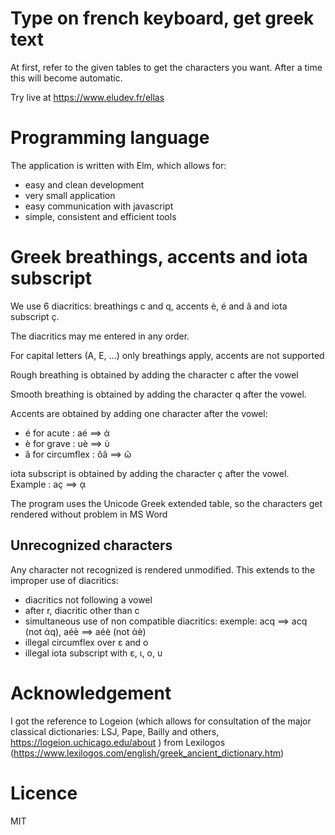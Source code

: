 # Type on french keyboard, get greek text
At first, refer to the given tables to get the characters you want. After a time this will become automatic.

Try live at https://www.eludev.fr/ellas

# Programming language
The application is written with Elm, which allows for:
- easy and clean development
- very small application
- easy communication with javascript
- simple, consistent and efficient tools

# Greek breathings, accents and iota subscript

We use 6 diacritics: breathings c and q, accents è, é and â and iota subscript ç.

The diacritics may me entered in any order.

For capital letters (A, E, ...) only breathings apply, accents are not supported

Rough breathing is obtained by adding the character c after the vowel

Smooth breathing is obtained by adding the character q after the vowel.

Accents are obtained by adding one character after the vowel: 
- é for acute : aé ==> ά
- è for grave : uè ==> ὺ
- â for circumflex : ôâ ==> ῶ

iota subscript is obtained by adding the character ç after the vowel. Example : aç ==> ᾳ

The program uses the Unicode Greek extended table, so the characters get rendered without problem in MS Word

## Unrecognized characters

Any character not recognized is rendered unmodified.
This extends to the improper use of diacritics:
- diacritics not following a vowel
- after r, diacritic other than c
- simultaneous use of non compatible diacritics: exemple: acq ==> acq (not ἁq), aéè ==> aéè (not άè)
- illegal circumflex over ε and o
- illegal iota subscript with ε, ι, ο, υ

# Acknowledgement
I got the reference to Logeion (which allows for consultation of the major classical dictionaries: LSJ, Pape, Bailly and others, https://logeion.uchicago.edu/about ) from Lexilogos (https://www.lexilogos.com/english/greek_ancient_dictionary.htm)

# Licence
MIT
